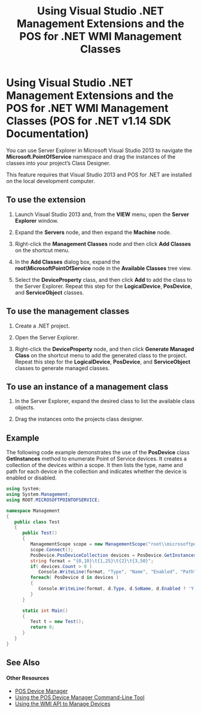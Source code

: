 ﻿---
title: Using Visual Studio .NET Management Extensions and the POS for .NET WMI Management Classes
description: Using Visual Studio .NET Management Extensions and the POS for .NET WMI Management Classes (POS for .NET v1.14 SDK Documentation)
ms.date: 03/03/2014
ms.update-cycle: 1825-days
ms.topic: how-to
ms.custom: "pos-restored-from-archive,UpdateFrequency5"
---

# Using Visual Studio .NET Management Extensions and the POS for .NET WMI Management Classes (POS for .NET v1.14 SDK Documentation)

You can use Server Explorer in Microsoft Visual Studio 2013 to navigate the **Microsoft.PointOfService** namespace and drag the instances of the classes into your project’s Class Designer.

This feature requires that Visual Studio 2013 and POS for .NET are installed on the local development computer.

## To use the extension

1. Launch Visual Studio 2013 and, from the **VIEW** menu, open the **Server Explorer** window.

2. Expand the **Servers** node, and then expand the **Machine** node.

3. Right-click the **Management Classes** node and then click **Add Classes** on the shortcut menu.

4. In the **Add Classes** dialog box, expand the **root\\MicrosoftPointOfService** node in the **Available Classes** tree view.

5. Select the **DeviceProperty** class, and then click **Add** to add the class to the Server Explorer. Repeat this step for the **LogicalDevice**, **PosDevice**, and **ServiceObject** classes.

## To use the management classes

1. Create a .NET project.

2. Open the Server Explorer.

3. Right-click the **DeviceProperty** node, and then click **Generate Managed Class** on the shortcut menu to add the generated class to the project. Repeat this step for the **LogicalDevice**, **PosDevice**, and **ServiceObject** classes to generate managed classes.

## To use an instance of a management class

1. In the Server Explorer, expand the desired class to list the available class objects.

2. Drag the instances onto the projects class designer.

## Example

The following code example demonstrates the use of the **PosDevice** class **GetInstances** method to enumerate Point of Service devices. It creates a collection of the devices within a scope. It then lists the type, name and path for each device in the collection and indicates whether the device is enabled or disabled.

```csharp
using System;
using System.Management;
using ROOT.MICROSOFTPOINTOFSERVICE;

namespace Management
{
   public class Test
   {
      public Test()
      {
         ManagementScope scope = new ManagementScope("root\\microsoftpointofservice");
         scope.Connect();
         PosDevice.PosDeviceCollection devices = PosDevice.GetInstances(scope, "");
         string format = "{0,10}\t{1,25}\t{2}\t{3,50}";
         if( devices.Count > 0 )
            Console.WriteLine(format, "Type", "Name", "Enabled", "Path");
         foreach( PosDevice d in devices )
         {
            Console.WriteLine(format, d.Type, d.SoName, d.Enabled ? 'Y' : 'N', d.Path);
         }
      }

      static int Main()
      {
         Test t = new Test();
         return 0;
      }
   }
}
```

## See Also

#### Other Resources

- [POS Device Manager](pos-device-manager.md)
- [Using the POS Device Manager Command-Line Tool](using-the-pos-device-manager-command-line-tool.md)
- [Using the WMI API to Manage Devices](using-the-wmi-api-to-manage-devices.md)

